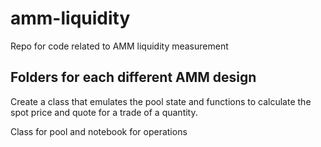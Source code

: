 # amm-liquidity
Repo for code related to AMM liquidity measurement

## Folders for each different AMM design

Create a class that emulates the pool state and functions to calculate the spot price and quote for a trade of a quantity. 

Class for pool and notebook for operations